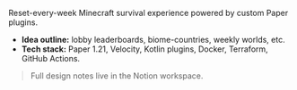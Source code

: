 Reset-every-week Minecraft survival experience powered by custom Paper plugins.

* **Idea outline:** lobby leaderboards, biome-countries, weekly worlds, etc.
* **Tech stack:** Paper 1.21, Velocity, Kotlin plugins, Docker, Terraform, GitHub Actions.

> Full design notes live in the Notion workspace.
